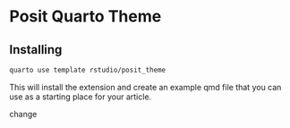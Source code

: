 # Posit Quarto Theme

## Installing

``` bash
quarto use template rstudio/posit_theme
```

This will install the extension and create an example qmd file that you can use as a starting place for your article.

change
